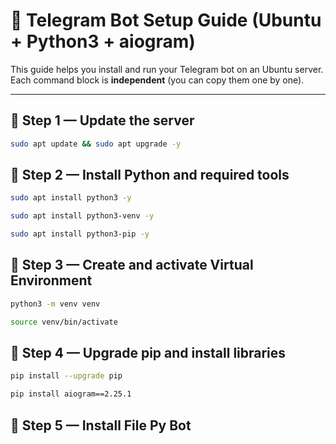 # 🚀 Telegram Bot Setup Guide (Ubuntu + Python3 + aiogram)

This guide helps you install and run your Telegram bot on an Ubuntu server.  
Each command block is **independent** (you can copy them one by one).

---

## 🔹 Step 1 — Update the server

```sh
sudo apt update && sudo apt upgrade -y
 ```
## 🔹 Step 2 — Install Python and required tools

```sh
sudo apt install python3 -y
```
```sh
sudo apt install python3-venv -y
```
```sh
sudo apt install python3-pip -y
```
## 🔹 Step 3 — Create and activate Virtual Environment

```sh
python3 -m venv venv
```
```sh
source venv/bin/activate
```

## 🔹 Step 4 — Upgrade pip and install libraries

```sh
pip install --upgrade pip
```

```sh
pip install aiogram==2.25.1
```

## 🔹 Step 5 — Install File Py Bot 

```sh
```




